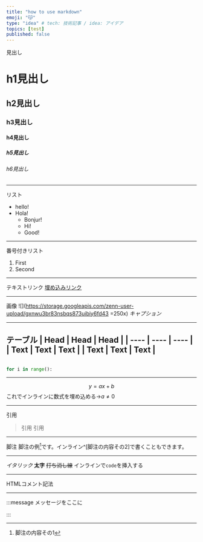 ```yaml
---
title: "how to use markdown"
emoji: "😽"
type: "idea" # tech: 技術記事 / idea: アイデア
topics: [test]
published: false
---
```

見出し
# h1見出し
## h2見出し
### h3見出し
#### h4見出し
##### h5見出し
###### h6見出し
---
リスト
- hello!
- Hola!
  - Bonjur!
  - Hi!
  * Good!
---
番号付きリスト
1. First
2. Second
---
テキストリンク
[埋め込みリンク](https://zenn.dev/zenn/articles/markdown-guide#%E3%83%A1%E3%83%83%E3%82%BB%E3%83%BC%E3%82%B8)

---
画像
![](https://storage.googleapis.com/zenn-user-upload/gxnwu3br83nsbqs873uibiy6fd43 =250x)
*キャプション*

---
テーブル
| Head | Head | Head |
| ---- | ---- | ---- |
| Text | Text | Text |
| Text | Text | Text |
---
```python:DOA.py

for i in range():
```
---
$$
y=ax+b
$$
これでインラインに数式を埋め込める→$a\ne0$

---
引用
> 引用
> 引用

---
脚注
脚注の例[^1]です。インライン^[脚注の内容その2]で書くこともできます。

[^1]: 脚注の内容その1
[^2]: 

----
*イタリック*
**太字**
~~打ち消し線~~
インラインで`code`を挿入する

----
HTMLコメント記法 <!-- TODO: HTMLコメント記法-->

----
:::message 
メッセージをここに

:::

